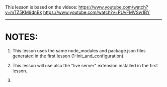 This lesson is based on the videos: 
    https://www.youtube.com/watch?v=mTZ5KM9dnBk
    https://www.youtube.com/watch?v=PUvFMVSw1BY


***

# NOTES:
1. This lesson uses the same node_modules and package.json files generated in the first lesson (1-Init_and_configuration).

2. This lesson will use also the "live server" extension installed in the first lesson.

3. 